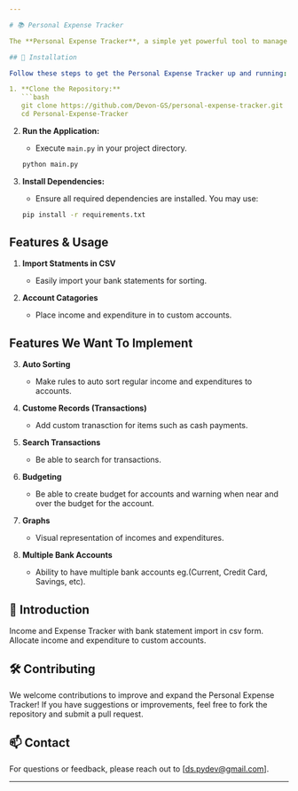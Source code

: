 ```yaml
---

# 📚 Personal Expense Tracker

The **Personal Expense Tracker**, a simple yet powerful tool to manage your personal income and expenditure. Built with Python 3 and the Tkinter module, this application provides a user-friendly interface to handle all your transactions seamlessly.

## 🚀 Installation

Follow these steps to get the Personal Expense Tracker up and running:

1. **Clone the Repository:**
   ```bash
   git clone https://github.com/Devon-GS/personal-expense-tracker.git
   cd Personal-Expense-Tracker
   ```

2. **Run the Application:**
   - Execute `main.py` in your project directory.
   ```bash
   python main.py
   ```

3. **Install Dependencies:**
   - Ensure all required dependencies are installed. You may use:
   ```bash
   pip install -r requirements.txt
   ```

## Features & Usage

1. **Import Statments in CSV** 
   - Easily import your bank statements for sorting.

2. **Account Catagories** 
   - Place income and expenditure in to custom accounts.

## Features We Want To Implement 

3. **Auto Sorting** 
   - Make rules to auto sort regular income and expenditures to accounts.

4. **Custome Records (Transactions)** 
   - Add custom tranasction for items such as cash payments.

5. **Search Transactions** 
   - Be able to search for transactions.

6. **Budgeting** 
   - Be able to create budget for accounts and warning when near and over the budget for the account.

7. **Graphs** 
   - Visual representation of incomes and expenditures.

7. **Multiple Bank Accounts** 
   - Ability to have multiple bank accounts eg.(Current, Credit Card, Savings, etc).

## 📖 Introduction

Income and Expense Tracker with bank statement import in csv form. Allocate income and expenditure to custom accounts.

## 🛠 Contributing

We welcome contributions to improve and expand the Personal Expense Tracker! If you have suggestions or improvements, feel free to fork the repository and submit a pull request.

## 📫 Contact

For questions or feedback, please reach out to [ds.pydev@gmail.com].

---
```

